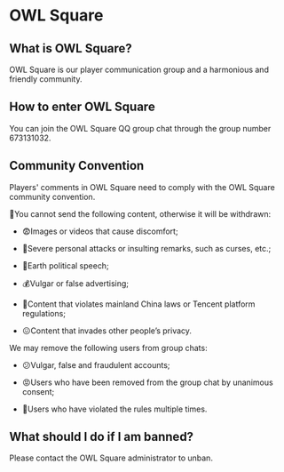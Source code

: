 # OWL Square

## What is OWL Square?

OWL Square is our player communication group and a harmonious and friendly community.

## How to enter OWL Square

You can join the OWL Square QQ group chat through the group number 673131032.

## Community Convention

Players' comments in OWL Square need to comply with the OWL Square community convention.

🚫You cannot send the following content, otherwise it will be withdrawn:

* 😨Images or videos that cause discomfort;

* 🤬Severe personal attacks or insulting remarks, such as curses, etc.;

* 🤔Earth political speech;

* 💰Vulgar or false advertising;

* 👮Content that violates mainland China laws or Tencent platform regulations;

* 😖Content that invades other people’s privacy.

We may remove the following users from group chats:

* 😕Vulgar, false and fraudulent accounts;

* 😡Users who have been removed from the group chat by unanimous consent;

* 🤪Users who have violated the rules multiple times.

## What should I do if I am banned?

Please contact the OWL Square administrator to unban.
